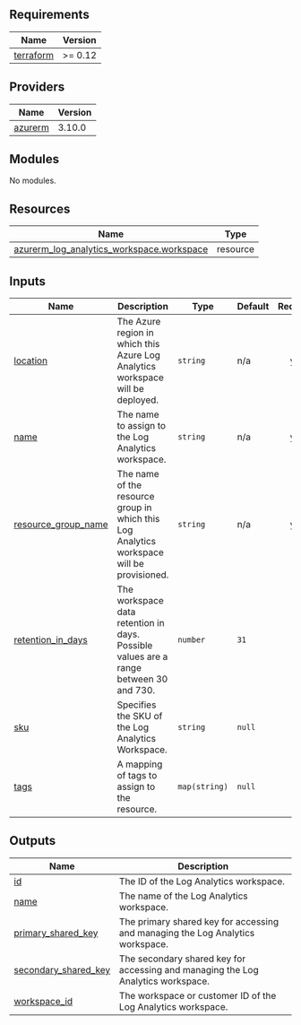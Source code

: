 <!-- BEGIN_TF_DOCS -->
## Requirements

| Name | Version |
|------|---------|
| <a name="requirement_terraform"></a> [terraform](#requirement\_terraform) | >= 0.12 |

## Providers

| Name | Version |
|------|---------|
| <a name="provider_azurerm"></a> [azurerm](#provider\_azurerm) | 3.10.0 |

## Modules

No modules.

## Resources

| Name | Type |
|------|------|
| [azurerm_log_analytics_workspace.workspace](https://registry.terraform.io/providers/hashicorp/azurerm/latest/docs/resources/log_analytics_workspace) | resource |

## Inputs

| Name | Description | Type | Default | Required |
|------|-------------|------|---------|:--------:|
| <a name="input_location"></a> [location](#input\_location) | The Azure region in which this Azure Log Analytics workspace will be deployed. | `string` | n/a | yes |
| <a name="input_name"></a> [name](#input\_name) | The name to assign to the Log Analytics workspace. | `string` | n/a | yes |
| <a name="input_resource_group_name"></a> [resource\_group\_name](#input\_resource\_group\_name) | The name of the resource group in which this Log Analytics workspace will be provisioned. | `string` | n/a | yes |
| <a name="input_retention_in_days"></a> [retention\_in\_days](#input\_retention\_in\_days) | The workspace data retention in days. Possible values are a range between 30 and 730. | `number` | `31` | no |
| <a name="input_sku"></a> [sku](#input\_sku) | Specifies the SKU of the Log Analytics Workspace. | `string` | `null` | no |
| <a name="input_tags"></a> [tags](#input\_tags) | A mapping of tags to assign to the resource. | `map(string)` | `null` | no |

## Outputs

| Name | Description |
|------|-------------|
| <a name="output_id"></a> [id](#output\_id) | The ID of the Log Analytics workspace. |
| <a name="output_name"></a> [name](#output\_name) | The name of the Log Analytics workspace. |
| <a name="output_primary_shared_key"></a> [primary\_shared\_key](#output\_primary\_shared\_key) | The primary shared key for accessing and managing the Log Analytics workspace. |
| <a name="output_secondary_shared_key"></a> [secondary\_shared\_key](#output\_secondary\_shared\_key) | The secondary shared key for accessing and managing the Log Analytics workspace. |
| <a name="output_workspace_id"></a> [workspace\_id](#output\_workspace\_id) | The workspace or customer ID of the Log Analytics workspace. |
<!-- END_TF_DOCS -->
